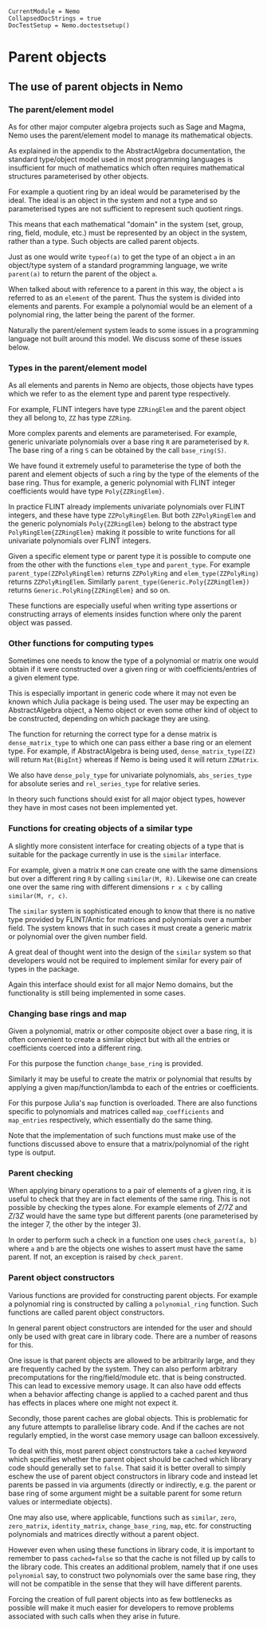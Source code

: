 ```@meta
CurrentModule = Nemo
CollapsedDocStrings = true
DocTestSetup = Nemo.doctestsetup()
```

# Parent objects

## The use of parent objects in Nemo

### The parent/element model

As for other major computer algebra projects such as Sage and Magma, Nemo uses
the parent/element model to manage its mathematical objects.

As explained in the appendix to the AbstractAlgebra documentation, the standard
type/object model used in most programming languages is insufficient for much
of mathematics which often requires mathematical structures parameterised by
other objects.

For example a quotient ring by an ideal would be parameterised by the ideal.
The ideal is an object in the system and not a type and so parameterised types
are not sufficient to represent such quotient rings.

This means that each mathematical "domain" in the system (set, group, ring,
field, module, etc.) must be represented by an object in the system, rather
than a type. Such objects are called parent objects.

Just as one would write `typeof(a)` to get the type of an object `a` in an
object/type system of a standard programming language, we write `parent(a)`
to return the parent of the object `a`.

When talked about with reference to a parent in this way, the object `a` is
referred to as an `element` of the parent. Thus the system is divided into
elements and parents. For example a polynomial would be an element of a
polynomial ring, the latter being the parent of the former.

Naturally the parent/element system leads to some issues in a programming
language not built around this model. We discuss some of these issues below.

### Types in the parent/element model

As all elements and parents in Nemo are objects, those objects have types
which we refer to as the element type and parent type respectively.

For example, FLINT integers have type `ZZRingElem` and the parent object they all
belong to, `ZZ` has type `ZZRing`.

More complex parents and elements are parameterised. For example, generic
univariate polynomials over a base ring `R` are parameterised by `R`. The
base ring of a ring `S` can be obtained by the call `base_ring(S)`.

We have found it extremely useful to parameterise the type of both the parent
and element objects of such a ring by the type of the elements of the base
ring. Thus for example, a generic polynomial with FLINT integer coefficients
would have type `Poly{ZZRingElem}`.

In practice FLINT already implements univariate polynomials over FLINT
integers, and these have type `ZZPolyRingElem`. But both `ZZPolyRingElem` and the
generic polynomials `Poly{ZZRingElem}` belong to the abstract type `PolyRingElem{ZZRingElem}`
making it possible to write functions for all univariate polynomials over
FLINT integers.

Given a specific element type or parent type it is possible to compute one
from the other with the functions `elem_type` and `parent_type`. For example
`parent_type(ZZPolyRingElem)` returns `ZZPolyRing` and `elem_type(ZZPolyRing)`
returns `ZZPolyRingElem`. Similarly `parent_type(Generic.Poly{ZZRingElem})` returns
`Generic.PolyRing{ZZRingElem}` and so on.

These functions are especially useful when writing type assertions or
constructing arrays of elements insides function where only the parent object
was passed.

### Other functions for computing types

Sometimes one needs to know the type of a polynomial or matrix one would
obtain if it were constructed over a given ring or with coefficients/entries
of a given element type.

This is especially important in generic code where it may not even be known
which Julia package is being used. The user may be expecting an
AbstractAlgebra object, a Nemo object or even some other kind of object to be
constructed, depending on which package they are using.

The function for returning the correct type for a dense matrix is
`dense_matrix_type` to which one can pass either a base ring or an element
type. For example, if AbstractAlgebra is being used, `dense_matrix_type(ZZ)`
will return `Mat{BigInt}` whereas if Nemo is being used it will return
`ZZMatrix`.

We also have `dense_poly_type` for univariate polynomials, `abs_series_type`
for absolute series and `rel_series_type` for relative series.

In theory such functions should exist for all major object types, however they
have in most cases not been implemented yet.

### Functions for creating objects of a similar type

A slightly more consistent interface for creating objects of a type that is
suitable for the package currently in use is the `similar` interface.

For example, given a matrix `M` one can create one with the same dimensions
but over a different ring `R` by calling `similar(M, R)`. Likewise one can
create one over the same ring with different dimensions `r x c` by calling
`similar(M, r, c)`.

The `similar` system is sophisticated enough to know that there is no native
type provided by FLINT/Antic for matrices and polynomials over a number field.
The system knows that in such cases it must create a generic matrix or
polynomial over the given number field.

A great deal of thought went into the design of the `similar` system so that
developers would not be required to implement similar for every pair of types
in the package.

Again this interface should exist for all major Nemo domains, but the
functionality is still being implemented in some cases.

### Changing base rings and map

Given a polynomial, matrix or other composite object over a base ring, it is
often convenient to create a similar object but with all the entries or
coefficients coerced into a different ring.

For this purpose the function `change_base_ring` is provided.

Similarly it may be useful to create the matrix or polynomial that results by
applying a given map/function/lambda to each of the entries or coefficients.

For this purpose Julia's `map` function is overloaded. There are also functions
specific to polynomials and matrices called `map_coefficients` and
`map_entries` respectively, which essentially do the same thing.

Note that the implementation of such functions must make use of the functions
discussed above to ensure that a matrix/polynomial of the right type is output.

### Parent checking

When applying binary operations to a pair of elements of a given ring, it is
useful to check that they are in fact elements of the same ring. This is not
possible by checking the types alone. For example elements of $Z/7Z$ and
$Z/3Z$ would have the same type but different parents (one parameterised by
the integer 7, the other by the integer 3).

In order to perform such a check in a function one uses `check_parent(a, b)`
where `a` and `b` are the objects one wishes to assert must have the same
parent. If not, an exception is raised by `check_parent`.

### Parent object constructors

Various functions are provided for constructing parent objects. For example
a polynomial ring is constructed by calling a `polynomial_ring` function.
Such functions are called parent object constructors.

In general parent object constructors are intended for the user and should only
be used with great care in library code. There are a number of reasons for this.

One issue is that parent objects are allowed to be arbitrarily large, and
they are frequently cached by the system. They can also perform arbitrary
precomputations for the ring/field/module etc. that is being constructed.
This can lead to excessive memory usage. It can also have odd effects when
a behavior affecting change is applied to a cached parent and thus has
effects in places where one might not expect it. 

Secondly, those parent caches are global objects. This is problematic for
any future attempts to parallelise library code. And if the caches are not
regularly emptied, in the worst case memory usage can balloon excessively.

To deal with this, most parent object constructors take a `cached` keyword
which specifies whether the parent object should be cached which library code
should generally set to `false`. That said it is better overall to simply
eschew the use of parent object constructors in library code and instead let
parents be passed in via arguments (directly or indirectly, e.g. the parent
or base ring of some argument might be a suitable parent for some return values
or intermediate objects).

One may also use, where applicable, functions such as `similar`, `zero`,
`zero_matrix`, `identity_matrix`, `change_base_ring`, `map`, etc. for
constructing polynomials and matrices directly without a parent object.

However even when using these functions in library code, it is important to
remember to pass `cached=false` so that the cache is not filled up by calls
to the library code. This creates an additional problem, namely that if one
uses `polynomial` say, to construct two polynomials over the same base ring,
they will not be compatible in the sense that they will have different parents.

Forcing the creation of full parent objects into as few bottlenecks as
possible will make it much easier for developers to remove problems associated
with such calls when they arise in future.
